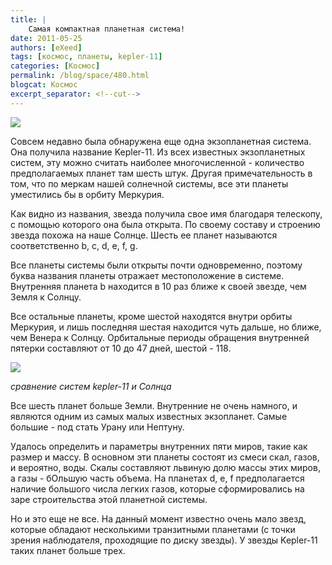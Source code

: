 ```yaml
---
title: |
    Самая компактная планетная система!
date: 2011-05-25
authors: [eXeed]
tags: [космос, планеты, kepler-11]
categories: [Космос]
permalink: /blog/space/480.html
blogcat: Космос
excerpt_separator: <!--cut-->
---
```



![](http://itw66.ru/uploads/images/00/00/03/2011/05/25/a1a0b4.jpg)


Совсем недавно была обнаружена еще одна экзопланетная система. Она получила название Kepler-11. Из всех известных экзопланетных систем, эту можно считать наиболее многочисленной - количество предполагаемых планет там шесть штук. Другая примечательность в том, что по меркам нашей солнечной системы, все эти планеты уместились бы в орбиту Меркурия.

Как видно из названия, звезда получила свое имя благодаря телескопу, с помощью которого она была открыта. По своему составу и строению звезда похожа на наше Солнце. Шесть ее планет называются соответственно b, c, d, e, f, g.


<!--cut-->


Все планеты системы были открыты почти одновременно, поэтому буква названия планеты отражает местоположение в системе. Внутренняя планета b находится в 10 раз ближе к своей звезде, чем Земля к Солнцу.

Все остальные планеты, кроме шестой находятся внутри орбиты Меркурия, и лишь последняя шестая находится чуть дальше, но ближе, чем Венера к Солнцу. Орбитальные периоды обращения внутренней пятерки составляют от 10 до 47 дней, шестой - 118.


![](http://itw66.ru/uploads/images/00/00/03/2011/05/25/791312.jpg)

_сравнение систем kepler-11 и Солнца_

Все шесть планет больше Земли. Внутренние не очень намного, и являются одним из самых малых известных экзопланет. Самые большие - под стать Урану или Нептуну.

Удалось определить и параметры внутренних пяти миров, такие как размер и массу. В основном эти планеты состоят из смеси скал, газов, и вероятно, воды. Скалы составляют львиную долю массы этих миров, а газы - бОльшую часть объема. На планетах d, e, f предполагается наличие большого числа легких газов, которые сформировались на заре строительства этой планетной системы.

Но и это еще не все. На данный момент известно очень мало звезд, которые обладают несколькими транзитными планетами (с точки зрения наблюдателя, проходящие по диску звезды). У звезды Kepler-11 таких планет больше трех.
